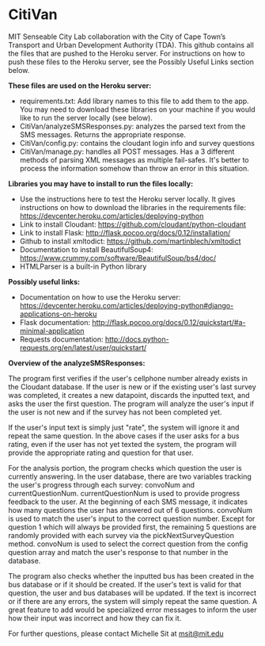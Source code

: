 # CitiVan

MIT Senseable City Lab collaboration with the City of Cape Town’s Transport and Urban Development Authority (TDA). This github contains all the files that are pushed to the Heroku server. For instructions on how to push these files to the Heroku server, see the Possibly Useful Links section below.


**These files are used on the Heroku server:**

- requirements.txt: Add library names to this file to add them to the app. You may need to download these libraries on your machine if you would like to run the server locally (see below).
- CitiVan/analyzeSMSResponses.py: analyzes the parsed text from the SMS messages. Returns the appropriate response.
- CitiVan/config.py: contains the cloudant login info and survey questions
- CitiVan/manage.py: handles all POST messages. Has a 3 different methods of parsing XML messages as multiple fail-safes. It's better to process the information somehow than throw an error in this situation.

**Libraries you may have to install to run the files locally:**

- Use the instructions here to test the Heroku server locally. It gives instructions on how to download the libraries in the requirements file: https://devcenter.heroku.com/articles/deploying-python
- Link to install Cloudant: https://github.com/cloudant/python-cloudant
- Link to install Flask: http://flask.pocoo.org/docs/0.12/installation/
- Github to install xmltodict: https://github.com/martinblech/xmltodict
- Documentation to install BeautifulSoup4: https://www.crummy.com/software/BeautifulSoup/bs4/doc/
- HTMLParser is a built-in Python library


**Possibly useful links:**
- Documentation on how to use the Heroku server: https://devcenter.heroku.com/articles/deploying-python#django-applications-on-heroku
- Flask documentation: http://flask.pocoo.org/docs/0.12/quickstart/#a-minimal-application
- Requests documentation: http://docs.python-requests.org/en/latest/user/quickstart/

**Overview of the analyzeSMSResponses:**

The program first verifies if the user's cellphone number already exists in the Cloudant database. If the user is new or if the existing user's last survey was completed, it creates a new datapoint, discards the inputted text, and asks the user the first question. The program will analyze the user's input if the user is not new and if the survey has not been completed yet.

If the user's input text is simply just "rate", the system will ignore it and repeat the same question. In the above cases if the user asks for a bus rating, even if the user has not yet texted the system, the program will provide the appropriate rating and question for that user.

For the analysis portion, the program checks which question the user is currently answering. In the user database, there are two variables tracking the user's progress through each survey: convoNum and currentQuestionNum. currentQuestionNum is used to provide progress feedback to the user. At the beginning of each SMS message, it indicates how many questions the user has answered out of 6 questions. convoNum is used to match the user's input to the correct question number. Except for question 1 which will always be provided first, the remaining 5 questions are randomly provided with each survey via the pickNextSurveyQuestion method. convoNum is used to select the correct question from the config question array and match the user's response to that number in the database.

The program also checks whether the inputted bus has been created in the bus database or if it should be created. If the user's text is valid for that question, the user and bus databases will be updated. If the text is incorrect or if there are any errors, the system will simply repeat the same question. A great feature to add would be specialized error messages to inform the user how their input was incorrect and how they can fix it.

For further questions, please contact Michelle Sit at msit@mit.edu
